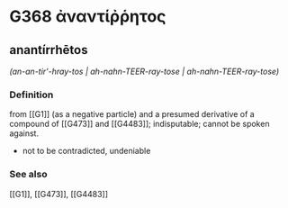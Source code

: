 # G368 ἀναντίῤῥητος

## anantírrhētos

_(an-an-tir'-hray-tos | ah-nahn-TEER-ray-tose | ah-nahn-TEER-ray-tose)_

### Definition

from [[G1]] (as a negative particle) and a presumed derivative of a compound of [[G473]] and [[G4483]]; indisputable; cannot be spoken against.

- not to be contradicted, undeniable

### See also

[[G1]], [[G473]], [[G4483]]


